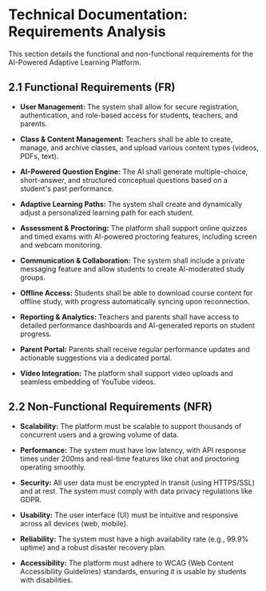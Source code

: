 # Technical Documentation: Requirements Analysis

This section details the functional and non-functional requirements for the AI-Powered Adaptive Learning Platform.

## 2.1 Functional Requirements (FR)

-   **User Management:** The system shall allow for secure registration, authentication, and role-based access for students, teachers, and parents.
    
-   **Class & Content Management:** Teachers shall be able to create, manage, and archive classes, and upload various content types (videos, PDFs, text).
    
-   **AI-Powered Question Engine:** The AI shall generate multiple-choice, short-answer, and structured conceptual questions based on a student's past performance.
    
-   **Adaptive Learning Paths:** The system shall create and dynamically adjust a personalized learning path for each student.
    
-   **Assessment & Proctoring:** The platform shall support online quizzes and timed exams with AI-powered proctoring features, including screen and webcam monitoring.
    
-   **Communication & Collaboration:** The system shall include a private messaging feature and allow students to create AI-moderated study groups.
    
-   **Offline Access:** Students shall be able to download course content for offline study, with progress automatically syncing upon reconnection.
    
-   **Reporting & Analytics:** Teachers and parents shall have access to detailed performance dashboards and AI-generated reports on student progress.
    
-   **Parent Portal:** Parents shall receive regular performance updates and actionable suggestions via a dedicated portal.
    
-   **Video Integration:** The platform shall support video uploads and seamless embedding of YouTube videos.
    

## 2.2 Non-Functional Requirements (NFR)

-   **Scalability:** The platform must be scalable to support thousands of concurrent users and a growing volume of data.
    
-   **Performance:** The system must have low latency, with API response times under 200ms and real-time features like chat and proctoring operating smoothly.
    
-   **Security:** All user data must be encrypted in transit (using HTTPS/SSL) and at rest. The system must comply with data privacy regulations like GDPR.
    
-   **Usability:** The user interface (UI) must be intuitive and responsive across all devices (web, mobile).
    
-   **Reliability:** The system must have a high availability rate (e.g., 99.9% uptime) and a robust disaster recovery plan.
    
-   **Accessibility:** The platform must adhere to WCAG (Web Content Accessibility Guidelines) standards, ensuring it is usable by students with disabilities.
